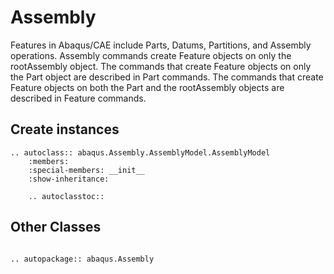 # Assembly

Features in Abaqus/CAE include Parts, Datums, Partitions, and Assembly operations. Assembly commands create Feature objects on only the rootAssembly object. The commands that create Feature objects on only the Part object are described in Part commands. The commands that create Feature objects on both the Part and the rootAssembly objects are described in Feature commands.

## Create instances

```{eval-rst}
.. autoclass:: abaqus.Assembly.AssemblyModel.AssemblyModel
    :members:
    :special-members: __init__
    :show-inheritance:

    .. autoclasstoc::

```

## Other Classes

```{eval-rst}

.. autopackage:: abaqus.Assembly
```
